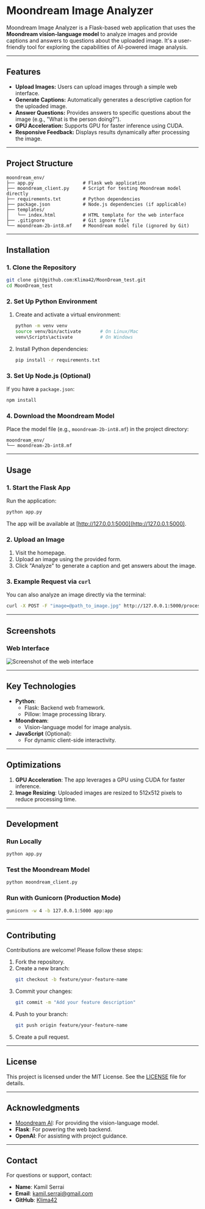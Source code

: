 # Moondream Image Analyzer

Moondream Image Analyzer is a Flask-based web application that uses the **Moondream vision-language model** to analyze images and provide captions and answers to questions about the uploaded image. It's a user-friendly tool for exploring the capabilities of AI-powered image analysis.

---

## **Features**

- **Upload Images:** Users can upload images through a simple web interface.
- **Generate Captions:** Automatically generates a descriptive caption for the uploaded image.
- **Answer Questions:** Provides answers to specific questions about the image (e.g., "What is the person doing?").
- **GPU Acceleration:** Supports GPU for faster inference using CUDA.
- **Responsive Feedback:** Displays results dynamically after processing the image.

---

## **Project Structure**

```
moondream_env/
├── app.py                  # Flask web application
├── moondream_client.py     # Script for testing Moondream model directly
├── requirements.txt        # Python dependencies
├── package.json            # Node.js dependencies (if applicable)
├── templates/
│   └── index.html          # HTML template for the web interface
├── .gitignore              # Git ignore file
└── moondream-2b-int8.mf    # Moondream model file (ignored by Git)
```

---

## **Installation**

### **1. Clone the Repository**
```bash
git clone git@github.com:Klima42/MoonDream_test.git
cd MoonDream_test
```

### **2. Set Up Python Environment**
1. Create and activate a virtual environment:
   ```bash
   python -m venv venv
   source venv/bin/activate       # On Linux/Mac
   venv\Scripts\activate          # On Windows
   ```

2. Install Python dependencies:
   ```bash
   pip install -r requirements.txt
   ```

### **3. Set Up Node.js (Optional)**
If you have a `package.json`:
```bash
npm install
```

### **4. Download the Moondream Model**
Place the model file (e.g., `moondream-2b-int8.mf`) in the project directory:
```plaintext
moondream_env/
└── moondream-2b-int8.mf
```

---

## **Usage**

### **1. Start the Flask App**
Run the application:
```bash
python app.py
```

The app will be available at [http://127.0.0.1:5000](http://127.0.0.1:5000).

### **2. Upload an Image**
1. Visit the homepage.
2. Upload an image using the provided form.
3. Click "Analyze" to generate a caption and get answers about the image.

### **3. Example Request via `curl`**
You can also analyze an image directly via the terminal:
```bash
curl -X POST -F "image=@path_to_image.jpg" http://127.0.0.1:5000/process-image
```

---

## **Screenshots**

### **Web Interface**
![Screenshot of the web interface](https://via.placeholder.com/800x400?text=Moondream+Image+Analyzer+Interface)

---

## **Key Technologies**

- **Python**:
  - Flask: Backend web framework.
  - Pillow: Image processing library.
- **Moondream**:
  - Vision-language model for image analysis.
- **JavaScript** (Optional):
  - For dynamic client-side interactivity.

---

## **Optimizations**

1. **GPU Acceleration**:
   The app leverages a GPU using CUDA for faster inference.
2. **Image Resizing**:
   Uploaded images are resized to 512x512 pixels to reduce processing time.

---

## **Development**

### **Run Locally**
```bash
python app.py
```

### **Test the Moondream Model**
```bash
python moondream_client.py
```

### **Run with Gunicorn (Production Mode)**
```bash
gunicorn -w 4 -b 127.0.0.1:5000 app:app
```

---

## **Contributing**

Contributions are welcome! Please follow these steps:

1. Fork the repository.
2. Create a new branch:
   ```bash
   git checkout -b feature/your-feature-name
   ```
3. Commit your changes:
   ```bash
   git commit -m "Add your feature description"
   ```
4. Push to your branch:
   ```bash
   git push origin feature/your-feature-name
   ```
5. Create a pull request.

---

## **License**

This project is licensed under the MIT License. See the [LICENSE](LICENSE) file for details.

---

## **Acknowledgments**

- [Moondream AI](https://moondream.ai): For providing the vision-language model.
- **Flask**: For powering the web backend.
- **OpenAI**: For assisting with project guidance.

---

## **Contact**

For questions or support, contact:

- **Name**: Kamil Serrai
- **Email**: [kamil.serrai@gmail.com](mailto:kamil.serrai@gmail.com)
- **GitHub**: [Klima42](https://github.com/Klima42)

